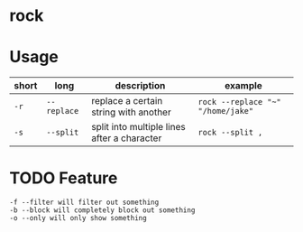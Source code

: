 # rock

# Usage
| short | long        | description                                 | example                           |
|-------|-------------|---------------------------------------------|-----------------------------------|
| `-r`  | `--replace` | replace a certain string with another       | `rock --replace "~" "/home/jake"` |
| `-s`  | `--split`   | split into multiple lines after a character | `rock --split ,`                  |

# TODO Feature
```
-f --filter will filter out something
-b --block will completely block out something
-o --only will only show something
```
